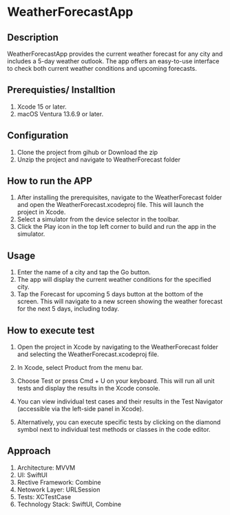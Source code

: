 
# WeatherForecastApp

## Description
WeatherForecastApp provides the current weather forecast for any city and includes a 5-day weather outlook. The app offers an easy-to-use interface to check both current weather conditions and upcoming forecasts.

## Prerequisties/ Installtion
1. Xcode 15 or later.
2. macOS Ventura 13.6.9 or later.

## Configuration
1. Clone the project from gihub or Download the zip
2. Unzip the project and navigate to WeatherForecast folder

## How to run the APP
1. After installing the prerequisites, navigate to the WeatherForecast folder and open the WeatherForecast.xcodeproj file. This will launch the project in Xcode.
2. Select a simulator from the device selector in the toolbar.
3. Click the Play icon in the top left corner to build and run the app in the simulator.


## Usage
1. Enter the name of a city and tap the Go button.
2. The app will display the current weather conditions for the specified city.
3. Tap the Forecast for upcoming 5 days button at the bottom of the screen. This will navigate to a new screen showing the weather forecast for the next 5 days, including today.

## How to execute test

1. Open the project in Xcode by navigating to the WeatherForecast folder and selecting the WeatherForecast.xcodeproj file.
2. In Xcode, select Product from the menu bar.

3. Choose Test or press Cmd + U on your keyboard. This will run all unit tests and display the results in the Xcode console.

4. You can view individual test cases and their results in the Test Navigator (accessible via the left-side panel in Xcode).

5. Alternatively, you can execute specific tests by clicking on the diamond symbol next to individual test methods or classes in the code editor.


## Approach
1. Architecture: MVVM
2. UI: SwiftUI
3. Rective Framework: Combine
4. Netowork Layer: URLSession
5. Tests: XCTestCase
6. Technology Stack: SwiftUI, Combine

